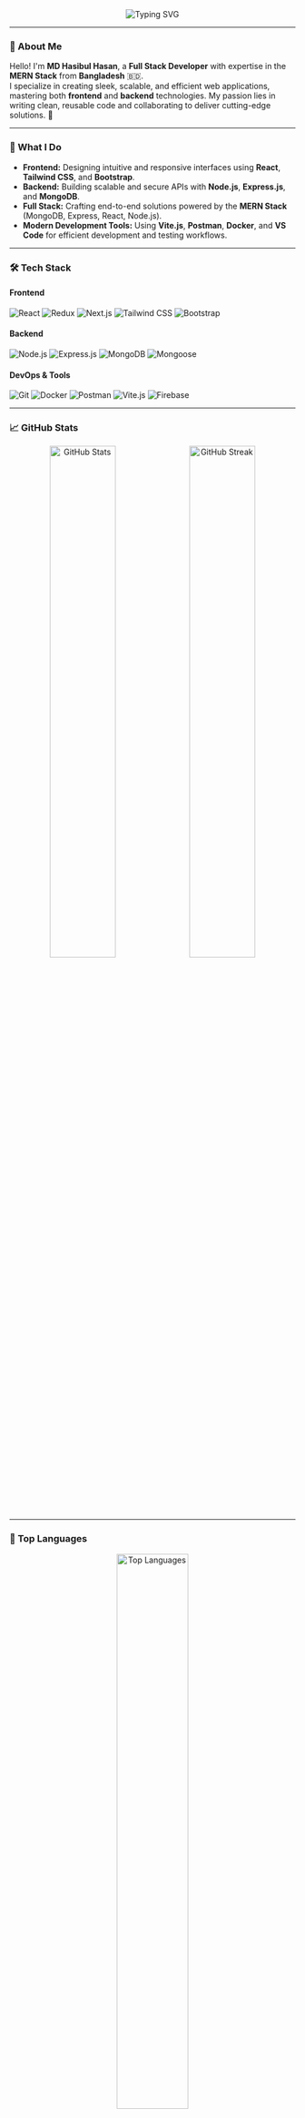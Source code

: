<div align="center">
  <img src="https://readme-typing-svg.herokuapp.com?font=Fira+Code&size=30&pause=1000&color=00BFFF&center=true&vCenter=true&width=600&lines=Hi+%F0%9F%91%8B,+I'm+MD+Hasibul+Hasan!;A+Passionate+MERN+Stack+Developer;Turning+Dreams+into+Dynamic+Websites!;Welcome+to+My+GitHub+Profile!" alt="Typing SVG" />
</div>

---

### 🌟 About Me

Hello! I'm **MD Hasibul Hasan**, a **Full Stack Developer** with expertise in the **MERN Stack** from **Bangladesh** 🇧🇩.  
I specialize in creating sleek, scalable, and efficient web applications, mastering both **frontend** and **backend** technologies. My passion lies in writing clean, reusable code and collaborating to deliver cutting-edge solutions. 🚀

---

### 🚀 What I Do
- **Frontend:** Designing intuitive and responsive interfaces using **React**, **Tailwind CSS**, and **Bootstrap**.
- **Backend:** Building scalable and secure APIs with **Node.js**, **Express.js**, and **MongoDB**.
- **Full Stack:** Crafting end-to-end solutions powered by the **MERN Stack** (MongoDB, Express, React, Node.js).
- **Modern Development Tools:** Using **Vite.js**, **Postman**, **Docker**, and **VS Code** for efficient development and testing workflows.

---

### 🛠️ Tech Stack
#### **Frontend**
![React](https://img.shields.io/badge/-React-61DAFB?style=flat-square&logo=react&logoColor=black)
![Redux](https://img.shields.io/badge/-Redux-764ABC?style=flat-square&logo=redux&logoColor=white)
![Next.js](https://img.shields.io/badge/-Next.js-000000?style=flat-square&logo=next.js&logoColor=white)
![Tailwind CSS](https://img.shields.io/badge/-Tailwind_CSS-38B2AC?style=flat-square&logo=tailwind-css&logoColor=white)
![Bootstrap](https://img.shields.io/badge/-Bootstrap-563D7C?style=flat-square&logo=bootstrap&logoColor=white)

#### **Backend**
![Node.js](https://img.shields.io/badge/-Node.js-339933?style=flat-square&logo=node.js&logoColor=white)
![Express.js](https://img.shields.io/badge/-Express.js-000000?style=flat-square&logo=express&logoColor=white)
![MongoDB](https://img.shields.io/badge/-MongoDB-47A248?style=flat-square&logo=mongodb&logoColor=white)
![Mongoose](https://img.shields.io/badge/-Mongoose-AA2929?style=flat-square&logoColor=white)

#### **DevOps & Tools**
![Git](https://img.shields.io/badge/-Git-F05032?style=flat-square&logo=git&logoColor=white)
![Docker](https://img.shields.io/badge/-Docker-2496ED?style=flat-square&logo=docker&logoColor=white)
![Postman](https://img.shields.io/badge/-Postman-FF6C37?style=flat-square&logo=postman&logoColor=white)
![Vite.js](https://img.shields.io/badge/-Vite-646CFF?style=flat-square&logo=vite&logoColor=white)
![Firebase](https://img.shields.io/badge/-Firebase-FFCA28?style=flat-square&logo=firebase&logoColor=black)

---

### 📈 GitHub Stats
<div align="center">
  <img src="https://github-readme-stats.vercel.app/api?username=hasib1010&show_icons=true&theme=radical" alt="GitHub Stats" width="48%" />
  <img src="https://github-readme-streak-stats.herokuapp.com/?user=hasib1010&theme=radical" alt="GitHub Streak" width="48%" />
</div>

---

### 🌟 Top Languages
<div align="center">
  <img src="https://github-readme-stats.vercel.app/api/top-langs/?username=hasib1010&layout=compact&theme=radical" alt="Top Languages" width="50%" />
</div>

---

### 🏆 Achievements & Trophies
<div align="center">
  <img src="https://github-profile-trophy.vercel.app/?username=hasib1010&theme=radical&margin-w=15&no-frame=true" alt="Trophies" />
</div>

---

### 🌐 Let's Connect!
<p align="center">
  <a href="https://linkedin.com/in/md-hasibul-hasan77" target="_blank">
    <img src="https://img.shields.io/badge/LinkedIn-0077B5?style=for-the-badge&logo=linkedin&logoColor=white" alt="LinkedIn" />
  </a>
  <a href="https://fb.com/hasib.savage007" target="_blank">
    <img src="https://img.shields.io/badge/Facebook-1877F2?style=for-the-badge&logo=facebook&logoColor=white" alt="Facebook" />
  </a>
  <a href="mailto:your.email@example.com">
    <img src="https://img.shields.io/badge/Email-EA4335?style=for-the-badge&logo=gmail&logoColor=white" alt="Email" />
  </a>
  <a href="https://www.fiverr.com/adnanhasib565?up_rollout=true" target="_blank">
    <img src="https://img.shields.io/badge/Fiverr-1DBF73?style=for-the-badge&logo=fiverr&logoColor=white" alt="Fiverr" />
  </a>
  <a href="https://www.upwork.com/freelancers/~016c22697bb208b08b" target="_blank">
    <img src="https://img.shields.io/badge/Upwork-6FDA44?style=for-the-badge&logo=upwork&logoColor=white" alt="Upwork" />
  </a>
</p>

---

### 💬 Fun Fact
**I code, debug, and deploy – all while sipping coffee ☕. Transforming bugs into features is my superpower!** 🐛🚀

---

### 🎨 Check Out My Portfolio
Visit my portfolio to see my latest projects:  
👉 **[MD Hasibul Hasan's Portfolio](https://hasibdev.netlify.app/)**

---

<p align="center">
  <img src="https://forthebadge.com/images/badges/built-with-love.svg" alt="Built with Love Badge" />
  <img src="https://forthebadge.com/images/badges/made-with-javascript.svg" alt="Made with JavaScript Badge" />
</p>
